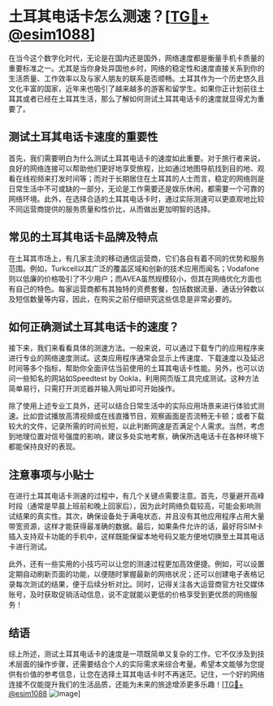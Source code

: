 # 土耳其电话卡怎么测速？[[TG💪+ @esim1088](https://t.me/s/esim1088)]

在当今这个数字化时代，无论是在国内还是国外，网络速度都是衡量手机卡质量的重要标准之一。尤其是当你身处异国他乡时，网络的稳定性和速度直接关系到你的生活质量、工作效率以及与家人朋友的联系是否顺畅。土耳其作为一个历史悠久且文化丰富的国家，近年来也吸引了越来越多的游客和留学生。如果你正计划前往土耳其或者已经在土耳其生活，那么了解如何测试土耳其电话卡的速度就显得尤为重要了。

## 测试土耳其电话卡速度的重要性

首先，我们需要明白为什么测试土耳其电话卡的速度如此重要。对于旅行者来说，良好的网络连接可以帮助他们更好地享受旅程，比如通过地图导航找到目的地、观看在线视频来打发时间等；而对于长期居住在土耳其的人士而言，稳定的网络则是日常生活中不可或缺的一部分，无论是工作需要还是娱乐休闲，都需要一个可靠的网络环境。此外，在选择合适的土耳其电话卡时，通过实际测速可以更直观地比较不同运营商提供的服务质量和性价比，从而做出更加明智的选择。

## 常见的土耳其电话卡品牌及特点

在土耳其市场上，有几家主流的移动通信运营商，它们各自有着不同的优势和服务范围。例如，Turkcell以其广泛的覆盖区域和创新的技术应用而闻名；Vodafone则以低廉的价格吸引了不少用户；而AVEA虽然规模较小，但其在网络优化方面也有自己的特色。每家运营商都有其独特的资费套餐，包括数据流量、通话分钟数以及短信数量等内容，因此，在购买之前仔细研究这些信息是非常必要的。

## 如何正确测试土耳其电话卡的速度？

接下来，我们来看看具体的测速方法。一般来说，可以通过下载专门的应用程序来进行专业的网络速度测试。这类应用程序通常会显示上传速度、下载速度以及延迟时间等多个指标，帮助你全面评估当前使用的土耳其电话卡性能。另外，也可以访问一些知名的网站如Speedtest by Ookla，利用网页版工具完成测试。这种方法简单易行，只需打开浏览器并输入网址即可开始操作。

除了使用上述专业工具外，还可以结合日常生活中的实际应用场景来进行体验式测速。比如尝试播放高清视频或在线直播节目，观察画面是否流畅无卡顿；或者下载较大的文件，记录所需的时间长短，以此判断网速是否满足个人需求。当然，考虑到地理位置对信号强度的影响，建议多处实地考察，确保所选电话卡在各种环境下都能保持良好的表现。

## 注意事项与小贴士

在进行土耳其电话卡测速的过程中，有几个关键点需要注意。首先，尽量避开高峰时段（通常是早晨上班前和晚上回家后），因为此时网络负载较高，可能会影响测试结果的真实性。其次，确保设备处于满电状态，并且没有其他应用程序占用大量带宽资源，这样才能获得最准确的数据。最后，如果条件允许的话，最好将SIM卡插入支持双卡功能的手机中，这样既能保留本地号码又能方便地切换至土耳其电话卡进行测试。

此外，还有一些实用的小技巧可以让您的测速过程更加高效便捷。例如，可以设置定期自动刷新页面的功能，以便随时掌握最新的网络状况；还可以创建电子表格记录每次测试的结果，便于后续分析对比。同时，记得关注各大运营商官方社交媒体账号，及时获取促销活动信息，说不定就能以更低的价格享受到更优质的网络服务！

## 结语

综上所述，测试土耳其电话卡的速度是一项既简单又复杂的工作。它不仅涉及到技术层面的操作步骤，还需要结合个人的实际需求来综合考量。希望本文能够为您提供有价值的参考信息，让您在选择土耳其电话卡时不再迷茫。记住，一个好的网络连接不仅能提升我们的生活品质，还能为未来的旅途增添更多乐趣！[[TG💪+ @esim1088](https://t.me/s/esim1088) ![Image](https://i.postimg.cc/4NQfJmqS/Snipaste-2025-05-13-00-14-12.png)]